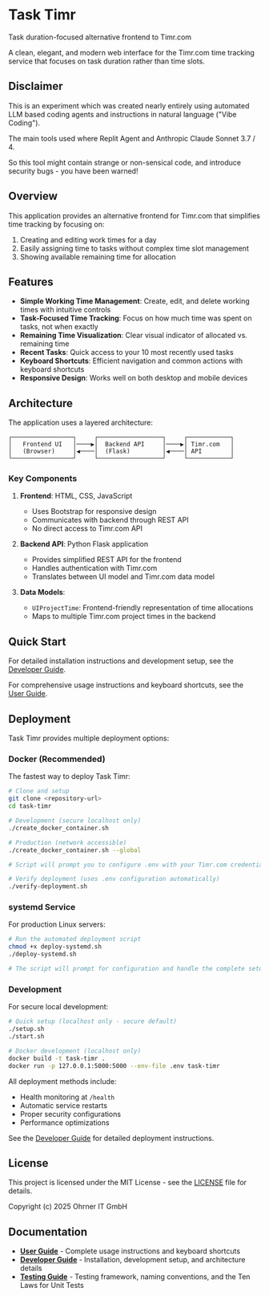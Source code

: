 # Task Timr

Task duration-focused alternative frontend to Timr.com

A clean, elegant, and modern web interface for the Timr.com time tracking service that focuses on task duration rather than time slots.

## Disclaimer

This is an experiment which was created nearly entirely using automated LLM based coding agents and instructions in natural language ("Vibe Coding").

The main tools used where Replit Agent and Anthropic Claude Sonnet 3.7 / 4.

So this tool might contain strange or non-sensical code, and introduce security bugs - you have been warned!

## Overview

This application provides an alternative frontend for Timr.com that simplifies time tracking by focusing on:

1. Creating and editing work times for a day
2. Easily assigning time to tasks without complex time slot management
3. Showing available remaining time for allocation

## Features

- **Simple Working Time Management**: Create, edit, and delete working times with intuitive controls
- **Task-Focused Time Tracking**: Focus on how much time was spent on tasks, not when exactly
- **Remaining Time Visualization**: Clear visual indicator of allocated vs. remaining time
- **Recent Tasks**: Quick access to your 10 most recently used tasks
- **Keyboard Shortcuts**: Efficient navigation and common actions with keyboard shortcuts
- **Responsive Design**: Works well on both desktop and mobile devices

## Architecture

The application uses a layered architecture:

```
┌─────────────────┐     ┌──────────────────┐     ┌────────────┐
│   Frontend UI   │────▶│  Backend API     │────▶│ Timr.com   │
│   (Browser)     │◀────│  (Flask)         │◀────│ API        │
└─────────────────┘     └──────────────────┘     └────────────┘
```

### Key Components

1. **Frontend**: HTML, CSS, JavaScript
   - Uses Bootstrap for responsive design
   - Communicates with backend through REST API
   - No direct access to Timr.com API

2. **Backend API**: Python Flask application
   - Provides simplified REST API for the frontend
   - Handles authentication with Timr.com
   - Translates between UI model and Timr.com data model

3. **Data Models**:
   - `UIProjectTime`: Frontend-friendly representation of time allocations
   - Maps to multiple Timr.com project times in the backend

## Quick Start

For detailed installation instructions and development setup, see the [Developer Guide](README.Developer%20Guide.md).

For comprehensive usage instructions and keyboard shortcuts, see the [User Guide](README.User%20Guide.md).

## Deployment

Task Timr provides multiple deployment options:

### Docker (Recommended)

The fastest way to deploy Task Timr:

```bash
# Clone and setup
git clone <repository-url>
cd task-timr

# Development (secure localhost only)
./create_docker_container.sh

# Production (network accessible)
./create_docker_container.sh --global

# Script will prompt you to configure .env with your Timr.com credentials

# Verify deployment (uses .env configuration automatically)
./verify-deployment.sh
```

### systemd Service

For production Linux servers:

```bash
# Run the automated deployment script
chmod +x deploy-systemd.sh
./deploy-systemd.sh

# The script will prompt for configuration and handle the complete setup
```

### Development

For secure local development:

```bash
# Quick setup (localhost only - secure default)
./setup.sh
./start.sh

# Docker development (localhost only)
docker build -t task-timr .
docker run -p 127.0.0.1:5000:5000 --env-file .env task-timr
```

All deployment methods include:
- Health monitoring at `/health`
- Automatic service restarts
- Proper security configurations
- Performance optimizations

See the [Developer Guide](README.Developer%20Guide.md) for detailed deployment instructions.

## License

This project is licensed under the MIT License - see the [LICENSE](LICENSE) file for details.

Copyright (c) 2025 Ohrner IT GmbH

## Documentation

- **[User Guide](README.User%20Guide.md)** - Complete usage instructions and keyboard shortcuts
- **[Developer Guide](README.Developer%20Guide.md)** - Installation, development setup, and architecture details  
- **[Testing Guide](README.Testing%20Guide.md)** - Testing framework, naming conventions, and the Ten Laws for Unit Tests
